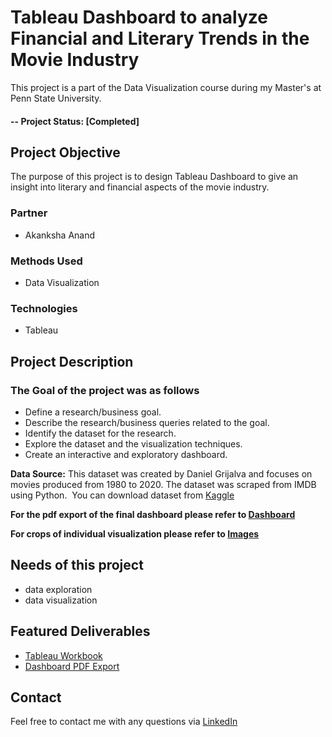 # Tableau Dashboard to analyze Financial and Literary Trends in the Movie Industry
This project is a part of the Data Visualization course during my Master's at Penn State University.

#### -- Project Status: [Completed]

## Project Objective
The purpose of this project is to design Tableau Dashboard to give an insight into literary and financial aspects of the movie industry.

### Partner
* Akanksha Anand

### Methods Used
* Data Visualization

### Technologies
* Tableau

## Project Description

### The Goal of the project was as follows
* Define a research/business goal.
* Describe the research/business queries related to the goal.
* Identify the dataset for the research.
* Explore the dataset and the visualization techniques.
* Create an interactive and exploratory dashboard.

**Data Source:** This dataset was created by Daniel Grijalva and focuses on movies produced from 1980 to 2020. The dataset was scraped from IMDB using Python.  You can download dataset from [Kaggle](https://www.kaggle.com/datasets/danielgrijalvas/movies)

**For the pdf export of the final dashboard please refer to [Dashboard](/Dashboard.pdf)**

**For crops of individual visualization please refer to [Images](/Data/Images/)**

## Needs of this project
- data exploration
- data visualization

## Featured Deliverables
* [Tableau Workbook](/Project.twbx)
* [Dashboard PDF Export](/Dashboard.pdf)

## Contact
Feel free to contact me with any questions via [LinkedIn](https://www.linkedin.com/in/akshay2718/)